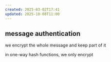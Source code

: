 ```yaml
---
created: 2025-03-02T17:41
updated: 2025-10-08T11:00
---
```

## message authentication
we encrypt the whole message and keep part of it

in one-way hash functions, we only encrypt 
